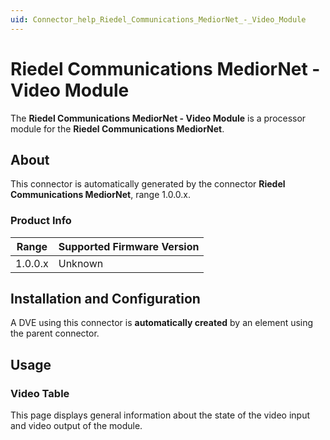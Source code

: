 ```yaml
---
uid: Connector_help_Riedel_Communications_MediorNet_-_Video_Module
---
```


# Riedel Communications MediorNet - Video Module

The **Riedel Communications MediorNet - Video Module** is a processor module for the **Riedel Communications MediorNet**.

## About

This connector is automatically generated by the connector **Riedel Communications MediorNet**, range 1.0.0.x.

### Product Info

| Range | Supported Firmware Version |
|------------------|-----------------------------|
| 1.0.0.x          | Unknown                     |

## Installation and Configuration

A DVE using this connector is **automatically created** by an element using the parent connector.

## Usage

### Video Table

This page displays general information about the state of the video input and video output of the module.
